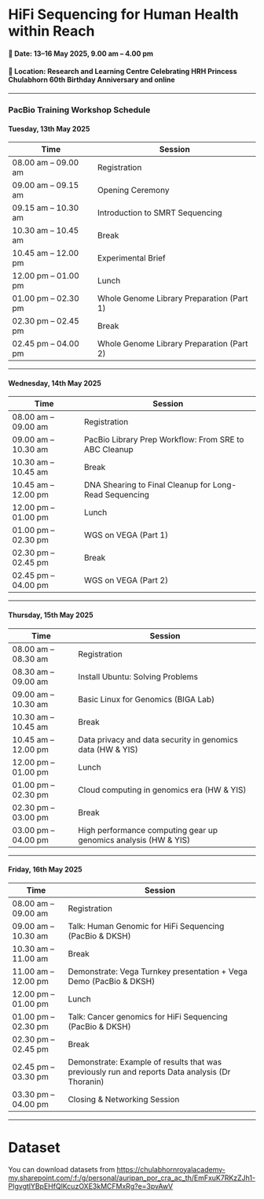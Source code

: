 # HiFi Sequencing for Human Health within Reach
#### 📅 Date: 13–16 May 2025, 9.00 am – 4.00 pm
#### 📍 Location: Research and Learning Centre Celebrating HRH Princess Chulabhorn 60th Birthday Anniversary and online
---
### **PacBio Training Workshop Schedule**

#### **Tuesday, 13th May 2025**

| Time                  | Session                                         |
|-----------------------|----------------------------------------------------------------------|
| 08.00 am – 09.00 am   | Registration                                    |
| 09.00 am – 09.15 am   | Opening Ceremony                                |
| 09.15 am – 10.30 am   | Introduction to SMRT Sequencing                 |
| 10.30 am – 10.45 am   | Break                                           |
| 10.45 am – 12.00 pm   | Experimental Brief                              |
| 12.00 pm – 01.00 pm   | Lunch                                           |
| 01.00 pm – 02.30 pm   | Whole Genome Library Preparation (Part 1)       |
| 02.30 pm – 02.45 pm   | Break                                           |
| 02.45 pm – 04.00 pm   | Whole Genome Library Preparation (Part 2)       |

---

#### **Wednesday, 14th May 2025**

| Time                  | Session                                                         |
|-----------------------|----------------------------------------------------------------------|
| 08.00 am – 09.00 am   | Registration                                                    |
| 09.00 am – 10.30 am   | PacBio Library Prep Workflow: From SRE to ABC Cleanup           |
| 10.30 am – 10.45 am   | Break                                                           |
| 10.45 am – 12.00 pm   | DNA Shearing to Final Cleanup for Long-Read Sequencing          |
| 12.00 pm – 01.00 pm   | Lunch                                                           |
| 01.00 pm – 02.30 pm   | WGS on VEGA (Part 1)                                            |
| 02.30 pm – 02.45 pm   | Break                                                           |
| 02.45 pm – 04.00 pm   | WGS on VEGA (Part 2)                                            |

---

#### **Thursday, 15th May 2025**

| Time                  | Session                                                          |
|-----------------------|----------------------------------------------------------------------|
| 08.00 am – 08.30 am   | Registration                                     |
| 08.30 am – 09.00 am   | Install Ubuntu: Solving Problems                 |
| 09.00 am – 10.30 am   | Basic Linux for Genomics (BIGA Lab)               |
| 10.30 am – 10.45 am   | Break                                            |
| 10.45 am – 12.00 pm   | Data privacy and data security in genomics data (HW & YIS)  |
| 12.00 pm – 01.00 pm   | Lunch                                            |
| 01.00 pm – 02.30 pm   | Cloud computing in genomics era (HW & YIS)       |
| 02.30 pm – 03.00 pm   | Break                                            |
| 03.00 pm – 04.00 pm   | High performance computing gear up genomics analysis (HW & YIS)    |

---

#### **Friday, 16th May 2025**

| Time                  | Session                                                              |
|-----------------------|----------------------------------------------------------------------|
| 08.00 am – 09.00 am   | Registration                                                         |
| 09.00 am – 10.30 am   | Talk: Human Genomic for HiFi Sequencing (PacBio & DKSH)              |
| 10.30 am – 11.00 am   | Break                                                                |
| 11.00 am – 12.00 pm   | Demonstrate: Vega Turnkey presentation + Vega Demo (PacBio & DKSH)   |
| 12.00 pm – 01.00 pm   | Lunch                                                                |
| 01.00 pm – 02.30 pm   | Talk: Cancer genomics for HiFi Sequencing (PacBio & DKSH)            |
| 02.30 pm – 02.45 pm   | Break                                                                |
| 02.45 pm – 03.30 pm   | Demonstrate: Example of results that was previously run and reports Data analysis (Dr Thoranin)             |
| 03.30 pm – 04.00 pm   | Closing & Networking Session                                         |

---

# Dataset
You can download datasets from https://chulabhornroyalacademy-my.sharepoint.com/:f:/g/personal/auripan_por_cra_ac_th/EmFxuK7RKzZJh1-PIgvgtlYBpEHfQlKcuzOXE3kMCFMxRg?e=3pvAwV
